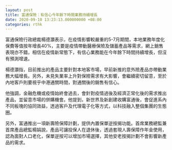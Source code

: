 ```yaml
---
layout: post
title: 富通保險：有信心今年餘下時間業務持續增長
date: 2020-09-10 13:23:13.000000000 +08:00
categories: rthk
---
```


富通保險行政總裁楊德灝表示，在疫情影響較嚴重的5-7月期間，本地業務年度化保費等值按年增長40%，主要是疫情帶動醫療保險及儲蓄產品等需求，網上銷售表現亦不錯，相信在疫情新常態下，有信心業務能在今年餘下時間持續增長，但沒有預測增速。

楊德灝指，目前推出的產品主要針對本地客市場，早前新推的意外險產品亦帶動業務大幅增長。另外，未見失業率上升對保險需求有大影響，會繼續密切留意，至於內地客戶則要視乎中港通關時間，對通關後的銷售有信心。

他強調，金融危機或疫情始終會過去，會針對疫情過後及經濟正常化後的需求推出產品，並留意市場的併購機會。他提到，新世界及新創建收購富通後，會促進系內不同板塊的協同效益，透過客戶及代理電子化等方式，以科技融入整個集團的生態圈。

另外，富通推出一項新壽險保障計劃，提供內置保單逆按揭功能。首席業務總監兼首席產品總監楊娟說，產品可讓投保人在退休後，透過套現人壽保障作年金使用，認為面對人口老化，保單逆按可以增加市場選擇，其他安老按揭計劃不會影響新產品的需求。

